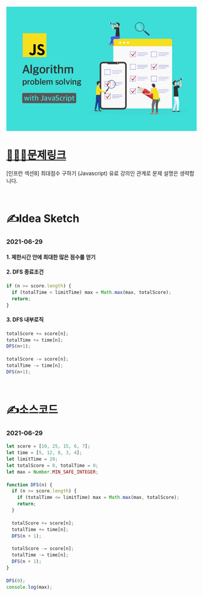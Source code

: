 [![인프런](../인프런표지.jpg)](https://www.inflearn.com/course/%EC%9E%90%EB%B0%94%EC%8A%A4%ED%81%AC%EB%A6%BD%ED%8A%B8-%EC%95%8C%EA%B3%A0%EB%A6%AC%EC%A6%98-%EB%AC%B8%EC%A0%9C%ED%92%80%EC%9D%B4/dashboard)
# [👩🏻‍💻문제링크](https://www.inflearn.com/course/%EC%9E%90%EB%B0%94%EC%8A%A4%ED%81%AC%EB%A6%BD%ED%8A%B8-%EC%95%8C%EA%B3%A0%EB%A6%AC%EC%A6%98-%EB%AC%B8%EC%A0%9C%ED%92%80%EC%9D%B4/dashboard)

[인프런 섹션8] 최대점수 구하기 (Javascript)
유료 강의인 관계로 문제 설명은 생략합니다.

<br>

# ✍️Idea Sketch

### **2021-06-29**

#### 1. 제한시간 안에 최대한 많은 점수를 얻기
#### 2. DFS 종료조건
```javascript
if (n >= score.length) {
  if (totalTime < limitTime) max = Math.max(max, totalScore);
  return;
}
```
#### 3. DFS 내부로직
```javascript
totalScore += score[n];
totalTime += time[n];
DFS(n+1);

totalScore -= score[n];
totalTime -= time[n];
DFS(n+1);
```
<br>

# ✍️소스코드

### **2021-06-29**

```javascript
let score = [10, 25, 15, 6, 7];
let time = [5, 12, 8, 3, 4];
let limitTime = 20;
let totalScore = 0, totalTime = 0;
let max = Number.MIN_SAFE_INTEGER;

function DFS(n) {
  if (n >= score.length) {
    if (totalTime <= limitTime) max = Math.max(max, totalScore);
    return;
  }

  totalScore += score[n];
  totalTime += time[n];
  DFS(n + 1);

  totalScore -= score[n];
  totalTime -= time[n];
  DFS(n + 1);
}

DFS(0);
console.log(max);
```
